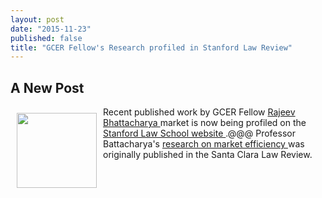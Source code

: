 ```yaml
---
layout: post
date: "2015-11-23"
published: false
title: "GCER Fellow's Research profiled in Stanford Law Review"
---
```




## A New Post

<img style="float: left; width: 128px; height: 120px; margin: 10px;" src="{{ site.baseurl }}/assets/images/mayda-anna-maria.jpg" /> 
<p> Recent published work by  GCER Fellow  <a href="http://faculty.georgetown.edu/amm223/"> Rajeev Bhattacharya </a> market is now being profiled on the   <a href="http://securities.stanford.edu/resources-academic.html">  Stanford Law School website  </a>.@@@  Professor Battacharya's  <a href="http://securities.stanford.edu/academic-articles/20151007-arbitrage-risk-and-market-efficiency-applications-to-securities-class-actions.pdf" >   research on market efficiency </a> was originally published in the Santa Clara Law Review.   </p>


